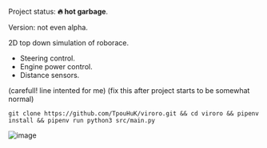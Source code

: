 Project status: **🔥 hot garbage**.

Version: not even alpha.

2D top down simulation of roborace.

- Steering control.
- Engine power control.
- Distance sensors.

(carefull! line intented for me) (fix this after project starts to be somewhat normal)

`git clone https://github.com/TpouHuK/viroro.git && cd viroro && pipenv install && pipenv run python3 src/main.py`

![image](https://user-images.githubusercontent.com/35433062/116785818-35dd8300-aaa4-11eb-8dfe-e9c58313672d.png)
